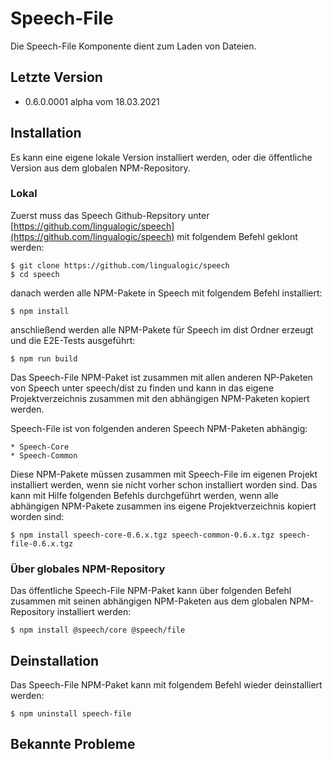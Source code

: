 # Speech-File

Die Speech-File Komponente dient zum Laden von Dateien.


## Letzte Version

* 0.6.0.0001 alpha vom 18.03.2021


## Installation

Es kann eine eigene lokale Version installiert werden, oder die öffentliche Version aus dem globalen NPM-Repository.


### Lokal

Zuerst muss das Speech Github-Repsitory unter [https://github.com/lingualogic/speech](https://github.com/lingualogic/speech) mit folgendem Befehl geklont werden:

    $ git clone https://github.com/lingualogic/speech
    $ cd speech

danach werden alle NPM-Pakete in Speech mit folgendem Befehl installiert:

    $ npm install

anschließend werden alle NPM-Pakete für Speech im dist Ordner erzeugt und die E2E-Tests ausgeführt:

    $ npm run build

Das Speech-File NPM-Paket ist zusammen mit allen anderen NP-Paketen von Speech unter speech/dist zu finden und kann in das eigene Projektverzeichnis zusammen mit den abhängigen NPM-Paketen kopiert werden.

Speech-File ist von folgenden anderen Speech NPM-Paketen abhängig:

    * Speech-Core
    * Speech-Common

Diese NPM-Pakete müssen zusammen mit Speech-File im eigenen Projekt installiert werden, wenn sie nicht vorher schon installiert worden sind. Das kann mit Hilfe folgenden Befehls durchgeführt werden, wenn alle abhängigen NPM-Pakete zusammen ins eigene Projektverzeichnis kopiert worden sind:

    $ npm install speech-core-0.6.x.tgz speech-common-0.6.x.tgz speech-file-0.6.x.tgz


### Über globales NPM-Repository

Das öffentliche Speech-File NPM-Paket kann über folgenden Befehl zusammen mit seinen abhängigen NPM-Paketen aus dem globalen NPM-Repository installiert werden:

    $ npm install @speech/core @speech/file


## Deinstallation

Das Speech-File NPM-Paket kann mit folgendem Befehl wieder deinstalliert werden:

    $ npm uninstall speech-file


## Bekannte Probleme
